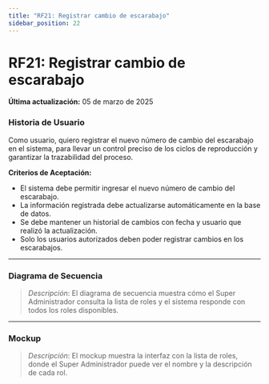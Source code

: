 ```yaml
---
title: "RF21: Registrar cambio de escarabajo"  
sidebar_position: 22
---
```


# RF21: Registrar cambio de escarabajo

**Última actualización:** 05 de marzo de 2025

### Historia de Usuario
Como usuario, quiero registrar el nuevo número de cambio del escarabajo en el sistema, para llevar un control preciso de los ciclos de reproducción y garantizar la trazabilidad del proceso.


  **Criterios de Aceptación:**
  - El sistema debe permitir ingresar el nuevo número de cambio del escarabajo.
  - La información registrada debe actualizarse automáticamente en la base de datos.
  - Se debe mantener un historial de cambios con fecha y usuario que realizó la actualización.
  - Solo los usuarios autorizados deben poder registrar cambios en los escarabajos.

---

### Diagrama de Secuencia

> *Descripción*: El diagrama de secuencia muestra cómo el Super Administrador consulta la lista de roles y el sistema responde con todos los roles disponibles.

---

### Mockup

> *Descripción*: El mockup muestra la interfaz con la lista de roles, donde el Super Administrador puede ver el nombre y la descripción de cada rol.

